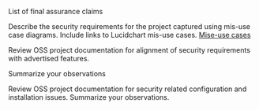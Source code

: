 List of final assurance claims


Describe the security requirements for the project captured using mis-use case diagrams. Include links to Lucidchart mis-use cases.  [Mise-use cases](https://www.lucidchart.com/documents/edit/fd7c6a2d-548b-40f9-8d09-45d134f69ed8/0)


Review OSS project documentation for alignment of security requirements with advertised features. 

Summarize your observations


Review OSS project documentation for security related configuration and installation issues. Summarize your observations.